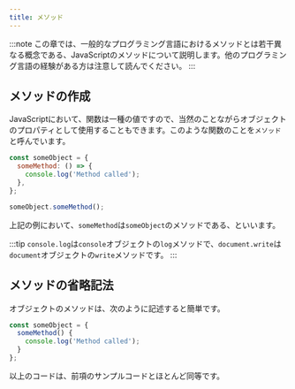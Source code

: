 ```yaml
---
title: メソッド
---
```


:::note
この章では、一般的なプログラミング言語におけるメソッドとは若干異なる概念である、JavaScriptのメソッドについて説明します。他のプログラミング言語の経験がある方は注意して読んでください。
:::

## メソッドの作成

JavaScriptにおいて、関数は一種の値ですので、当然のことながらオブジェクトのプロパティとして使用することもできます。このような関数のことを`メソッド`と呼んでいます。

```js
const someObject = {
  someMethod: () => {
    console.log('Method called');
  },
};

someObject.someMethod();
```

上記の例において、`someMethod`は`someObject`のメソッドである、といいます。

:::tip
`console.log`は`console`オブジェクトの`log`メソッドで、`document.write`は`document`オブジェクトの`write`メソッドです。
:::

## メソッドの省略記法

オブジェクトのメソッドは、次のように記述すると簡単です。

```js
const someObject = {
  someMethod() {
    console.log('Method called');
  }
};
```

以上のコードは、前項のサンプルコードとほとんど同等です。
